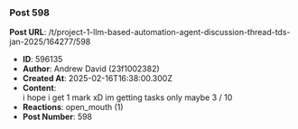 ### Post 598
**Post URL**: /t/project-1-llm-based-automation-agent-discussion-thread-tds-jan-2025/164277/598
- **ID**: 596135
- **Author**: Andrew David (23f1002382)
- **Created At**: 2025-02-16T16:38:00.300Z
- **Content**:  
  i hope i get 1 mark xD
im getting tasks only maybe 3 / 10
- **Reactions**: open_mouth (1)
- **Post Number**: 598

